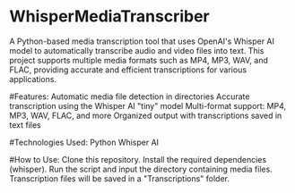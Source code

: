 # WhisperMediaTranscriber
A Python-based media transcription tool that uses OpenAI's Whisper AI model to automatically transcribe audio and video files into text. This project supports multiple media formats such as MP4, MP3, WAV, and FLAC, providing accurate and efficient transcriptions for various applications.

#Features:
Automatic media file detection in directories
Accurate transcription using the Whisper AI "tiny" model
Multi-format support: MP4, MP3, WAV, FLAC, and more
Organized output with transcriptions saved in text files

#Technologies Used:
Python
Whisper AI

#How to Use:
Clone this repository.
Install the required dependencies (whisper).
Run the script and input the directory containing media files.
Transcription files will be saved in a "Transcriptions" folder.
